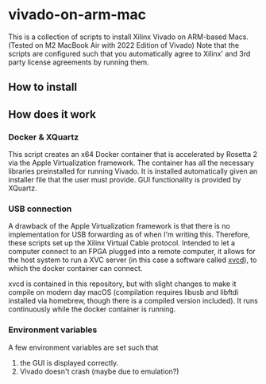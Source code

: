 # vivado-on-arm-mac
This is a collection of scripts to install Xilinx Vivado on ARM-based Macs. (Tested on M2 MacBook Air with 2022 Edition of Vivado)
Note that the scripts are configured such that you automatically agree to Xilinx' and 3rd party license agreements by running them.
## How to install

## How does it work
### Docker & XQuartz
This script creates an x64 Docker container that is accelerated by Rosetta 2 via the Apple Virtualization framework. The container has all the necessary libraries preinstalled for running Vivado. It is installed automatically given an installer file that the user must provide. GUI functionality is provided by XQuartz.

### USB connection
A drawback of the Apple Virtualization framework is that there is no implementation for USB forwarding as of when I'm writing this. Therefore, these scripts set up the Xilinx Virtual Cable protocol. Intended to let a computer connect to an FPGA plugged into a remote computer, it allows for the host system to run a XVC server (in this case a software called [xvcd](https://github.com/tmbinc/xvcd)), to which the docker container can connect.

xvcd is contained in this repository, but with slight changes to make it compile on modern day macOS (compilation requires libusb and libftdi installed via homebrew, though there is a compiled version included). It runs continuously while the docker container is running.

### Environment variables
A few environment variables are set such that

1. the GUI is displayed correctly.
2. Vivado doesn't crash (maybe due to emulation?)
